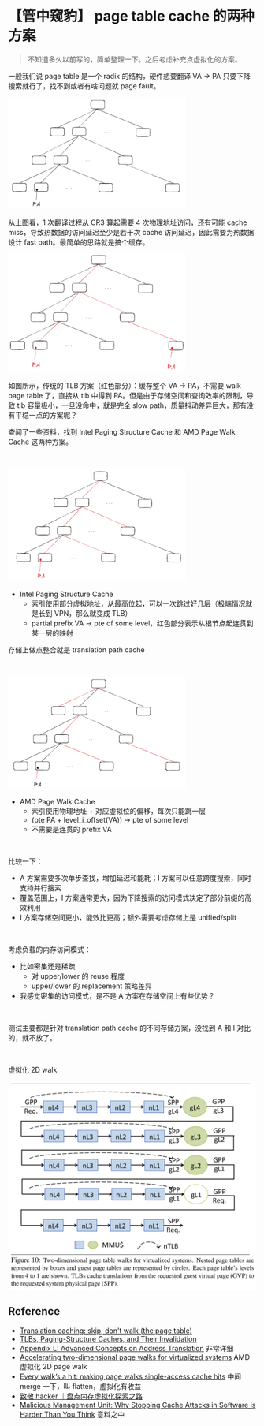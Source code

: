 # 【管中窥豹】 page table cache 的两种方案

> 不知道多久以前写的，简单整理一下。之后考虑补充点虚拟化的方案。  

一般我们说 page table 是一个 radix 的结构，硬件想要翻译 VA -> PA 只要下降搜索就行了，找不到或者有啥问题就 page fault。

<img src="assets/page_table.png" width="360"/>

从上图看，1 次翻译过程从 CR3 算起需要 4 次物理地址访问，还有可能 cache miss，导致热数据的访问延迟至少是若干次 cache 访问延迟，因此需要为热数据设计 fast path。最简单的思路就是搞个缓存。

<img src="assets/tlb.png" width="360"/>

如图所示，传统的 TLB 方案（红色部分）：缓存整个 VA -> PA，不需要 walk page table 了，直接从 tlb 中得到 PA。但是由于存储空间和查询效率的限制，导致 tlb 容量极小，一旦没命中，就是完全 slow path，质量抖动差异巨大，那有没有平稳一点的方案呢？

查阅了一些资料，找到 Intel Paging Structure Cache 和 AMD Page Walk Cache 这两种方案。

&nbsp;  

<img src="assets/x86.png" width="360"/>

- Intel Paging Structure Cache
  - 索引使用部分虚拟地址，从最高位起，可以一次跳过好几层（极端情况就是长到 VPN，那么就变成 TLB）
  - partial prefix VA -> pte of some level，红色部分表示从根节点起连贯到某一层的映射

存储上做点整合就是 translation path cache

&nbsp;  

<img src="assets/amd.png" width="360"/>

- AMD Page Walk Cache
  - 索引使用物理地址 + 对应虚拟位的偏移，每次只能跳一层
  - (pte PA + level_i_offset(VA)) -> pte of some level
  - 不需要是连贯的 prefix VA

&nbsp;  

比较一下：

- A 方案需要多次单步查找，增加延迟和能耗；I 方案可以任意跨度搜索，同时支持并行搜索
- 覆盖范围上，I 方案通常更大，因为下降搜索的访问模式决定了部分前缀的高效利用
- I 方案存储空间更小，能效比更高；额外需要考虑存储上是 unified/split

&nbsp;  

考虑负载的内存访问模式：

- 比如密集还是稀疏
  - 对 upper/lower 的 reuse 程度
  - upper/lower 的 replacement 策略差异
- 我感觉密集的访问模式，是不是 A 方案在存储空间上有些优势？

&nbsp;  

测试主要都是针对 translation path cache 的不同存储方案，没找到 A 和 I 对比的，就不放了。

&nbsp;  

虚拟化 2D walk

<img src="assets/2D-walk.png" width="600"/>

## Reference

- [Translation caching: skip, don't walk (the page table)](https://dl.acm.org/doi/10.1145/1816038.1815970)
- [TLBs, Paging-Structure Caches, and Their Invalidation](https://kib.kiev.ua/x86docs/Intel/WhitePapers/317080-002.pdf)
- [Appendix L: Advanced Concepts on Address Translation](https://www.cs.yale.edu/homes/abhishek/abhishek-appendix-l.pdf) 非常详细
- [Accelerating two-dimensional page walks for virtualized systems](https://dl.acm.org/doi/10.1145/1346281.1346286) AMD 虚拟化 2D page walk
- [Every walk’s a hit: making page walks single-access cache hits](https://dl.acm.org/doi/10.1145/3503222.3507718) 中间 merge 一下，叫 flatten，虚拟化有收益
- [致敬 hacker ｜盘点内存虚拟化探索之路](https://mp.weixin.qq.com/s/f_bgSfz4nzG50izBYYzdLA)
- [Malicious Management Unit: Why Stopping Cache Attacks in Software is Harder Than You Think](https://www.usenix.org/conference/usenixsecurity18/presentation/van-schaik) 意料之中
